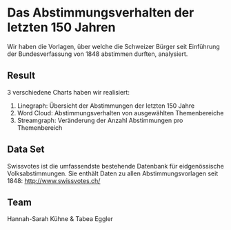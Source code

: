 ﻿# Das Abstimmungsverhalten der letzten 150 Jahren
Wir haben die Vorlagen, über welche die Schweizer Bürger seit Einführung der Bundesverfassung von 1848 abstimmen durften, analysiert.

## Result
3 verschiedene Charts haben wir realisiert:
1) Linegraph: Übersicht der Abstimmungen der letzten 150 Jahre
2) Word Cloud: Abstimmungsverhalten von ausgewählten Themenbereiche
3) Streamgraph: Veränderung der Anzahl Abstimmungen pro Themenbereich

## Data Set
Swissvotes ist die umfassendste bestehende Datenbank für eidgenössische Volksabstimmungen. Sie enthält Daten zu allen Abstimmungsvorlagen seit 1848: http://www.swissvotes.ch/

## Team
Hannah-Sarah Kühne & Tabea Eggler

